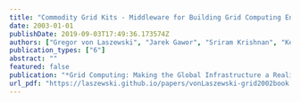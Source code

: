 ```yaml
---
title: "Commodity Grid Kits - Middleware for Building Grid Computing Environments"
date: 2003-01-01
publishDate: 2019-09-03T17:49:36.173574Z
authors: ["Gregor von Laszewski", "Jarek Gawor", "Sriram Krishnan", "Keith Jackson"]
publication_types: ["6"]
abstract: ""
featured: false
publication: "*Grid Computing: Making the Global Infrastructure a Reality*"
url_pdf: "https://laszewski.github.io/papers/vonLaszewski-grid2002book.pdf"
---
```


